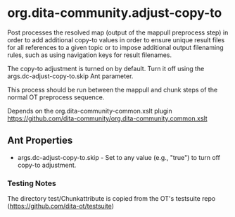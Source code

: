 org.dita-community.adjust-copy-to
=================================

Post processes the resolved map (output of the mappull preprocess step)
in order to add additional copy-to values in order to ensure unique
result files for all references to a given topic or to impose additional
output filenaming rules, such as using navigation keys for result filenames.

The copy-to adjustment is turned on by default. Turn it off using the args.dc-adjust-copy-to.skip 
Ant parameter.

This process should be run between the mappull and chunk steps of the normal
OT preprocess sequence.   

Depends on the org.dita-community-common.xslt plugin <https://github.com/dita-community/org.dita-community.common.xslt>

## Ant Properties

* args.dc-adjust-copy-to.skip - Set to any value (e.g., "true") to turn off copy-to adjustment.

### Testing Notes

The directory test/Chunkattribute is copied from the OT's testsuite repo (https://github.com/dita-ot/testsuite)
